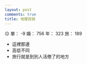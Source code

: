 ```yaml
---
layout: post
comments: true
title: 地理百說
---
```


:pensive: 單： -9 婚： 756 年： 323 旅： 189

- 這裡那邊
- 高低不同
- 旅行就是到別人活倦了的地方

